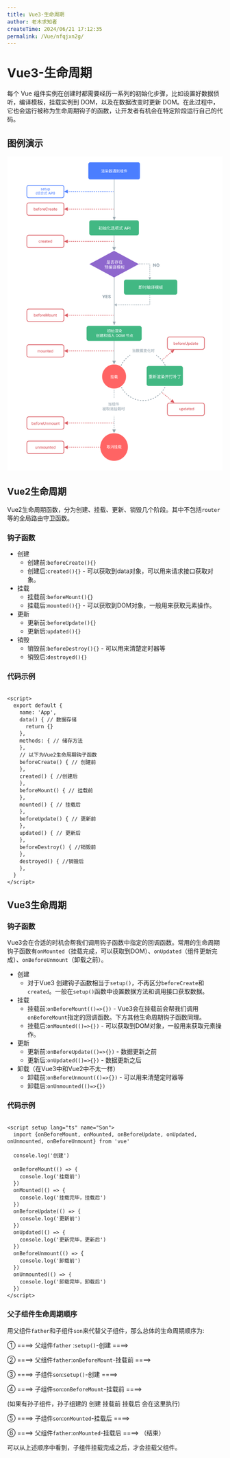 ```yaml
---
title: Vue3-生命周期
author: 老木求知者
createTime: 2024/06/21 17:12:35
permalink: /Vue/nfqjxn2g/
---
```


# Vue3-生命周期

每个 Vue 组件实例在创建时都需要经历一系列的初始化步骤，比如设置好数据侦听，编译模板，挂载实例到 DOM，以及在数据改变时更新
DOM。在此过程中，它也会运行被称为生命周期钩子的函数，让开发者有机会在特定阶段运行自己的代码。

## 图例演示

![alt text](images/image-16.png)

## Vue2生命周期

Vue2生命周期函数，分为创建、挂载、更新、销毁几个阶段。其中不包括`router`等的全局路由守卫函数。

### 钩子函数

- 创建
    - 创建前:`beforeCreate(){}`
    - 创建后:`created(){}` - 可以获取到data对象，可以用来请求接口获取对象。
- 挂载
    - 挂载前:`beforeMount(){}`
    - 挂载后:`mounted(){}` - 可以获取到DOM对象，一般用来获取元素操作。
- 更新
    - 更新前:`beforeUpdate(){}`
    - 更新后:`updated(){}`
- 销毁
    - 销毁前:`beforeDestroy(){}` - 可以用来清楚定时器等
    - 销毁后:`destroyed(){}`

### 代码示例

```vue

<script>
  export default {
    name: 'App',
    data() { // 数据存储
      return {}
    },
    methods: { // 储存方法
    },
    // 以下为Vue2生命周期钩子函数
    beforeCreate() { // 创建前
    },
    created() { //创建后
    },
    beforeMount() { // 挂载前
    },
    mounted() { // 挂载后
    },
    beforeUpdate() { // 更新前
    },
    updated() { // 更新后
    },
    beforeDestroy() { //销毁前
    },
    destroyed() { //销毁后
    },
  }
</script>
```

## Vue3生命周期

### 钩子函数

Vue3会在合适的时机会帮我们调用钩子函数中指定的回调函数。常用的生命周期钩子函数有`onMounted`（挂载完成，可以获取到DOM）、`onUpdated`（组件更新完成）、`onBeforeUnmount`（卸载之前）。

- 创建
    - 对于Vue3 创建钩子函数相当于`setup()`，不再区分`beforeCreate`和`created`。一般在`setup()`函数中设置数据方法和调用接口获取数据。
- 挂载
    - 挂载前:`onBeforeMount(()=>{})` - Vue3会在挂载前会帮我们调用`onBeforeMount`指定的回调函数。下方其他生命周期钩子函数同理。
    - 挂载后:`onMounted(()=>{})` - 可以获取到DOM对象，一般用来获取元素操作。
- 更新
    - 更新前:`onBeforeUpdate(()=>{})` - 数据更新之前
    - 更新后:`onUpdated(()=>{})` - 数据更新之后
- 卸载（在Vue3中和Vue2中不太一样）
    - 卸载前:`onBeforeUnmount(()=>{})` - 可以用来清楚定时器等
    - 卸载后:`onUnmounted(()=>{})`

### 代码示例

```vue

<script setup lang="ts" name="Son">
  import {onBeforeMount, onMounted, onBeforeUpdate, onUpdated, onUnmounted, onBeforeUnmount} from 'vue'

  console.log('创建')

  onBeforeMount(() => {
    console.log('挂载前')
  })
  onMounted(() => {
    console.log('挂载完毕，挂载后')
  })
  onBeforeUpdate(() => {
    console.log('更新前')
  })
  onUpdated(() => {
    console.log('更新完毕，更新后')
  })
  onBeforeUnmount(() => {
    console.log('卸载前')
  })
  onUnmounted(() => {
    console.log('卸载完毕，卸载后')
  })
</script>
```

### 父子组件生命周期顺序

用父组件`father`和子组件`son`来代替父子组件，那么总体的生命周期顺序为:

① ====> 父组件`father` :`setup()`-创建 ====>

② ====> 父组件`father`:`onBeforeMount`-挂载前 ====>

③ ====> 子组件`son`:`setup()`-创建 ====>

④ ====> 子组件`son`:`onBeforeMount`-挂载前 ====>

(如果有孙子组件，孙子组建的 创建 挂载前 挂载后 会在这里执行)

⑤ ====> 子组件`son`:`onMounted`-挂载后 ====>

⑥ ====> 父组件`father`:`onMounted`-挂载后 ====> （结束）

可以从上述顺序中看到，子组件挂载完成之后，才会挂载父组件。
